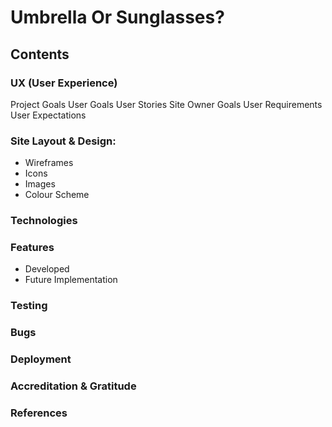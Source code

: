 # Umbrella Or Sunglasses?

## Contents
### UX (User Experience)
Project Goals
User Goals
User Stories
Site Owner Goals
User Requirements
User Expectations
### Site Layout & Design:
  * Wireframes
  * Icons
  * Images
  * Colour Scheme
### Technologies
### Features
  * Developed
  * Future Implementation
### Testing
### Bugs
### Deployment
### Accreditation & Gratitude
### References
